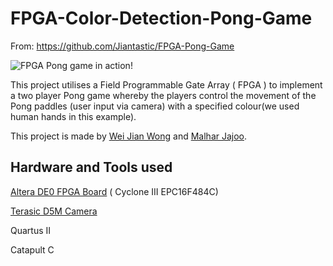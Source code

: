 # FPGA-Color-Detection-Pong-Game

From: https://github.com/Jiantastic/FPGA-Pong-Game

![FPGA Pong game in action!](https://raw.githubusercontent.com/Jiantastic/FPGA-Pong-Game/master/images/FPGA-Pong-Game.JPG)

This project utilises a Field Programmable Gate Array ( FPGA ) to implement a two player Pong game whereby the players control the movement of the Pong paddles (user input via camera) with a specified colour(we used human hands in this example).

This project is made by [Wei Jian Wong](https://github.com/Jiantastic) and [Malhar Jajoo](https://github.com/malharjajoo).


## Hardware and Tools used


[Altera DE0 FPGA Board](http://www.terasic.com.tw/cgi-bin/page/archive.pl?Language=English&CategoryNo=165&No=364&PartNo=1) ( Cyclone III EPC16F484C)

[Terasic D5M Camera](http://www.terasic.com.tw/cgi-bin/page/archive.pl?Language=English&CategoryNo=68&No=281&PartNo=1)

Quartus II

Catapult C


 











